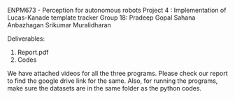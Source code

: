 ENPM673 - Perception for autonomous robots
Project 4 : Implementation of Lucas-Kanade template tracker
Group 18:
Pradeep Gopal
Sahana Anbazhagan
Srikumar Muralidharan

Deliverables:
1. Report.pdf
2. Codes

We have attached videos for all the three programs. Please check our report to find the google drive link for the same. Also, for running the programs, make sure the datasets are in the same folder as the python codes.
